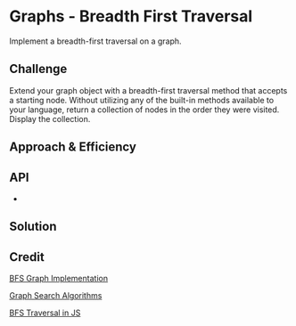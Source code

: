 # Graphs - Breadth First Traversal
Implement a breadth-first traversal on a graph.

## Challenge
Extend your graph object with a breadth-first traversal method that accepts a starting node. Without utilizing any of the built-in methods available to your language, return a collection of nodes in the order they were visited. Display the collection.

## Approach & Efficiency


## API
- 

## Solution

## Credit

[BFS Graph Implementation](https://adrianmejia.com/data-structures-for-beginners-graphs-time-complexity-tutorial/#Breadth-first-search-BFS-Graph-search)

[Graph Search Algorithms](https://www.youtube.com/watch?v=cWNEl4HE2OE)

[BFS Traversal in JS](https://www.tutorialspoint.com/Breadth-first-search-traversal-in-Javascript)